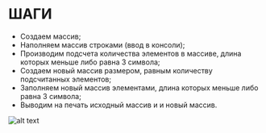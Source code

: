 # ШАГИ ## 

* Создаем массив;
* Наполняем массив строками (ввод в консоли);
* Производим подсчета количества элементов в массиве, длина которых меньше либо равна 3 символа;
* Создаем новый массив размером, равным количеству подсчитанных элементов;
* Заполняем новый массив элементами, длина которых меньше либо равна 3 символа;
* Выводим на печать исходный массив и и новый массив.


![alt text](../../DiagrammATS.jpg)
